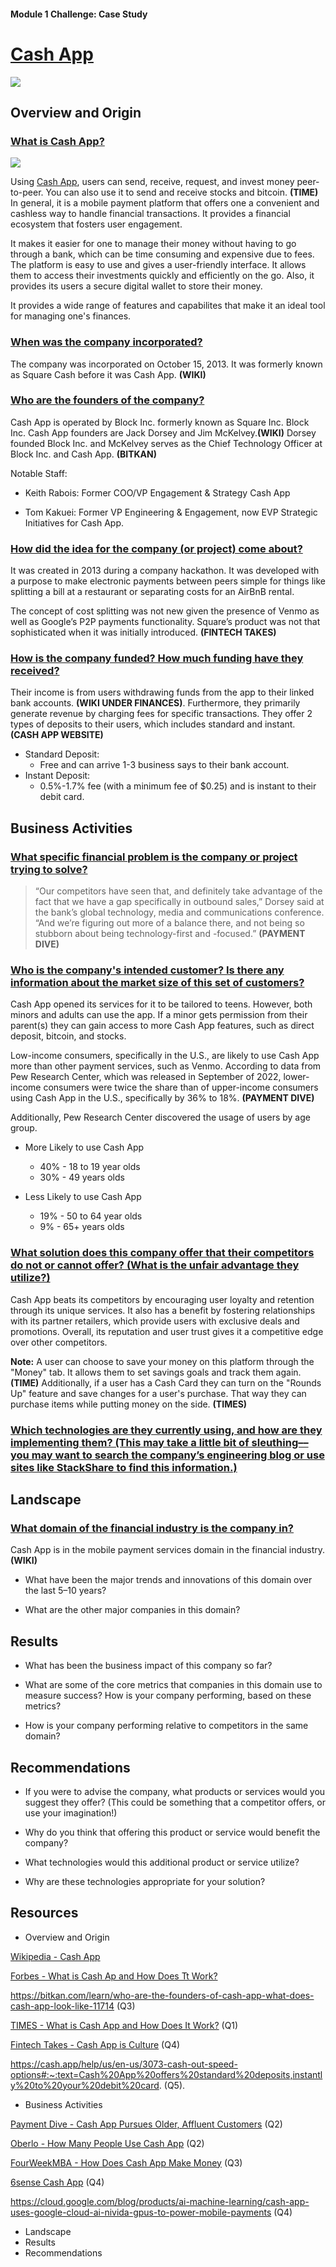 #### Module 1 Challenge: Case Study
# **[Cash App](https://cash.app/)**
![ ](https://img.money.com/2021/12/News-Cash-App-Crypto-Gifts.gif) 

## Overview and Origin
### **<ins>What is Cash App?</ins>**
![](https://images.squarespace-cdn.com/content/v1/54107bc9e4b0f7682188312b/1517689855505-1PQU75BQNTUJUSJT4MOO/AD_v4.gif?format=1500w)

Using [Cash App](https://cash.app/), users can send, receive, request, and invest money peer-to-peer. You can also use it to send and receive stocks and bitcoin. **(TIME)** In general, it is a mobile payment platform that offers one a convenient and cashless way to handle financial transactions. It provides a financial ecosystem that fosters user engagement.

It makes it easier for one to manage their money without having to go through a bank, which can be time consuming and expensive due to fees. The platform is easy to use and gives a user-friendly interface. It allows them to access their investments quickly and efficiently on the go. Also, it provides its users a secure digital wallet to store their money. 

It provides a wide range of features and capabilites that make it an ideal tool for managing one's finances.


### **<ins>When was the company incorporated?</ins>**
 The company was incorporated on October 15, 2013. It was formerly known as Square Cash before it was Cash App. **(WIKI)**


### **<ins>Who are the founders of the company?</ins>**


Cash App is operated by Block Inc. formerly known as Square Inc. Block Inc. Cash App founders are Jack Dorsey and Jim McKelvey.**(WIKI)** Dorsey founded Block Inc. and McKelvey serves as the Chief Technology Officer at Block Inc. and Cash App. **(BITKAN)**


Notable Staff:
 
* Keith Rabois:
Former COO/VP Engagement & Strategy Cash App


* Tom Kakuei:
Former VP Engineering & Engagement, now EVP Strategic Initiatives for Cash App.


### **<ins>How did the idea for the company (or project) come about?</ins>**

 It was created in 2013 during a company hackathon. It was developed with a purpose to make electronic payments between peers simple for things like splitting a bill at a restaurant or separating costs for an AirBnB rental.

The concept of cost splitting was not new given the presence of Venmo as well as Google’s P2P payments functionality. Square’s product was not that sophisticated when it was initially introduced. **(FINTECH TAKES)**

### **<ins>How is the company funded? How much funding have they received?</ins>**


Their income is from users withdrawing funds from the app to their linked bank accounts. **(WIKI UNDER FINANCES)**. Furthermore, they primarily generate revenue by charging fees for specific transactions. They offer 2 types of deposits to their users, which includes standard and instant. **(CASH APP WEBSITE)**


* Standard Deposit:
   * Free and can arrive 1-3 business says to their bank account.
* Instant Deposit:
   * 0.5%-1.7% fee (with a minimum fee of $0.25) and is instant to their debit card.


## Business Activities

### **<ins>What specific financial problem is the company or project trying to solve?</ins>**

> “Our competitors have seen that, and definitely take advantage of the fact that we have a gap specifically in outbound sales,” Dorsey said at the bank’s global technology, media and communications conference. “And we’re figuring out more of a balance there, and not being so stubborn about being technology-first and -focused.” **(PAYMENT DIVE)**

### **<ins>Who is the company's intended customer?  Is there any information about the market size of this set of customers?</ins>**
 
 Cash App opened its services for it to be tailored to teens. However, both minors and adults can use the app. If a minor gets permission from their parent(s) they can gain access to more Cash App features, such as direct deposit, bitcoin, and stocks. 
 
 Low-income consumers, specifically in the U.S., are likely to use Cash App more than other payment services, such as Venmo. According to data from Pew Research Center, which was released in September of 2022, lower-income consumers were twice the share than of upper-income consumers using Cash App in the U.S., specifically by 36% to 18%. **(PAYMENT DIVE)**

 Additionally, Pew Research Center discovered the usage of users by age group.

* More Likely to use Cash App
 
    * 40% - 18 to 19 year olds
    * 30% - 49 years olds

* Less Likely to use Cash App

    * 19% - 50 to 64 year olds
    * 9% - 65+ years olds 


### **<ins>What solution does this company offer that their competitors do not or cannot offer? (What is the unfair advantage they utilize?)</ins>**


Cash App beats its competitors by encouraging user loyalty and retention through its unique services. It also has a benefit by fostering relationships with its partner retailers, which provide users with exclusive deals and promotions. Overall, its reputation and user trust gives it a competitive edge over other competitors.


**Note:** A user can choose to save your money on this platform through the "Money" tab. It allows them to set savings goals and track them again.**(TIME)** Additionally, if a user has a Cash Card they can turn on the "Rounds Up" feature and save changes for a user's purchase. That way they can purchase items while putting money on the side. **(TIMES)**


### **<ins>Which technologies are they currently using, and how are they implementing them? (This may take a little bit of sleuthing–– you may want to search the company’s engineering blog or use sites like StackShare to find this information.)</ins>**



## Landscape

### **<ins> What domain of the financial industry is the company in?</ins>**

Cash App is in the mobile payment services domain in the financial industry. **(WIKI)**

* What have been the major trends and innovations of this domain over the last 5–10 years?

* What are the other major companies in this domain?



## Results

* What has been the business impact of this company so far?

* What are some of the core metrics that companies in this domain use to measure success? How is your company performing, based on these metrics?

* How is your company performing relative to competitors in the same domain?


## Recommendations

* If you were to advise the company, what products or services would you suggest they offer? (This could be something that a competitor offers, or use your imagination!)
  
* Why do you think that offering this product or service would benefit the company?

* What technologies would this additional product or service utilize?

* Why are these technologies appropriate for your solution?

## Resources
* Overview and Origin

[Wikipedia - Cash App](https://en.wikipedia.org/wiki/Cash_App)

[Forbes - What is Cash Ap and How Does Tt Work?](https://www.forbes.com/advisor/money-transfer/what-is-cash-app/)

https://bitkan.com/learn/who-are-the-founders-of-cash-app-what-does-cash-app-look-like-11714 (Q3)

[TIMES - What is Cash App and How Does It Work?](https://time.com/personal-finance/article/what-is-cash-app/#:~:text=It%20was%20launched%20in%202013,fees%20that%20usually%20accompany%20banking.) (Q1)

[Fintech Takes - Cash App is Culture](https://newsletter.fintechtakes.com/p/cash-app ) (Q4)

https://cash.app/help/us/en-us/3073-cash-out-speed-options#:~:text=Cash%20App%20offers%20standard%20deposits,instantly%20to%20your%20debit%20card. (Q5).




* Business Activities

[Payment Dive - Cash App Pursues Older, Affluent Customers](https://www.paymentsdive.com/news/cash-app-older-affluent-customers-block-jack-dorsey-square-clover-toast-payments/651114/#:~:text=By%20age%20group%2C%20nearly%2040,who%20used%20it%2C%20Pew%20discovered.) (Q2)

[Oberlo - How Many People Use Cash App](https://www.oberlo.com/statistics/how-many-people-use-cash-app) (Q2)

[FourWeekMBA - How Does Cash App Make Money](https://fourweekmba.com/how-does-cash-app-make-money/#:~:text=Competitive%20Advantage&text=%E2%80%93%20Positions%20Cash%20App%20as%20a,provide%20exclusive%20deals%20and%20promotions.) (Q3)

[6sense Cash App](https://6sense.com/company/cash-app/5c3b0252d55ae49f1b792ec3 ) (Q4)

https://cloud.google.com/blog/products/ai-machine-learning/cash-app-uses-google-cloud-ai-nivida-gpus-to-power-mobile-payments (Q4)

* Landscape
* Results
* Recommendations
